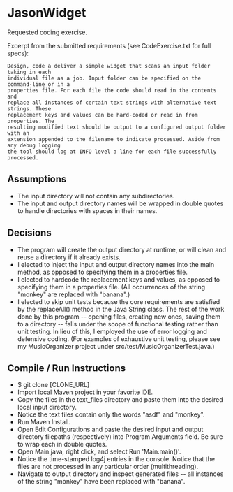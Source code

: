 # JasonWidget
Requested coding exercise.

Excerpt from the submitted requirements (see CodeExercise.txt for full specs):

    Design, code a deliver a simple widget that scans an input folder taking in each
    individual file as a job. Input folder can be specified on the command-line or in a
    properties file. For each file the code should read in the contents and
    replace all instances of certain text strings with alternative text strings. These
    replacement keys and values can be hard-coded or read in from properties. The
    resulting modified text should be output to a configured output folder with an
    extension appended to the filename to indicate processed. Aside from any debug logging
    the tool should log at INFO level a line for each file successfully processed.

## Assumptions

* The input directory will not contain any subdirectories.
* The input and output directory names will be wrapped in double quotes to handle directories with spaces in their names.

## Decisions

* The program will create the output directory at runtime, or will clean and reuse a directory if it already exists.
* I elected to inject the input and output directory names into the main method, as opposed to specifying them in a properties file.
* I elected to hardcode the replacement keys and values, as opposed to specifying them in a properties file. (All occurrences of the string "monkey" are replaced with "banana".)
* I elected to skip unit tests because the core requirements are satisfied by the replaceAll() method in the Java String class. The rest of the work done by this program -- opening files, creating new ones, saving them to a directory -- falls under the scope of functional testing rather than unit testing. In lieu of this, I employed the use of error logging and defensive coding. (For examples of exhaustive unit testing, please see my MusicOrganizer project under src/test/MusicOrganizerTest.java.)

## Compile / Run Instructions

* $ git clone [CLONE_URL]
* Import local Maven project in your favorite IDE.
* Copy the files in the text_files directory and paste them into the desired local input directory.
* Notice the text files contain only the words "asdf" and "monkey".
* Run Maven Install. 
* Open Edit Configurations and paste the desired input and output directory filepaths (respectively) into Program Arguments field. Be sure to wrap each in double quotes.
* Open Main.java, right click, and select Run 'Main.main()'.
* Notice the time-stamped log4j entries in the console. Notice that the files are not processed in any particular order (multithreading).
* Navigate to output directory and inspect generated files -- all instances of the string "monkey" have been replaced with "banana".
